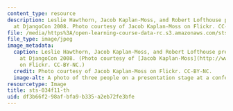 ```yaml
---
content_type: resource
description: Leslie Hawthorn, Jacob Kaplan-Moss, and Robert Lofthouse present together
  at DjangoCon 2008. Photo courtesy of Jacob Kaplan-Moss on Flickr. CC-BY-NC.
file: /media/https%3A/open-learning-course-data-rc.s3.amazonaws.com/sts-034-science-communication-a-practical-guide-fall-2011/df3b66f298afbfa9b335a2eb72fe3bfe_sts-034f11-th.jpg
file_type: image/jpeg
image_metadata:
  caption: Leslie Hawthorn, Jacob Kaplan-Moss, and Robert Lofthouse present together
    at DjangoCon 2008. (Photo courtesy of [Jacob Kaplan-Moss](http://www.flickr.com/photos/jacobian/2867713399/)
    on Flickr. CC-BY-NC.)
  credit: Photo courtesy of Jacob Kaplan-Moss on Flickr. CC-BY-NC.
  image-alt: A photo of three people on a presentation stage at a conference.
resourcetype: Image
title: sts-034f11-th
uid: df3b66f2-98af-bfa9-b335-a2eb72fe3bfe
---
```

